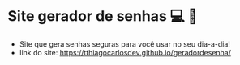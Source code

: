 # Site gerador de senhas :computer: :closed_lock_with_key:

* Site que gera senhas seguras para você usar no seu dia-a-dia!
* link do site:
https://tthiagocarlosdev.github.io/geradordesenha/

